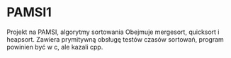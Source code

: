 # PAMSI1
Projekt na PAMSI, algorytmy sortowania
Obejmuje mergesort, quicksort i heapsort.
Zawiera prymitywną obsługę testów czasów sortowań, program powinien być w c, ale kazali cpp.
